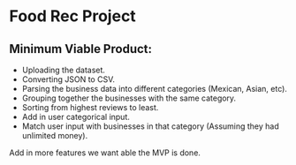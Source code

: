 # Food Rec Project

## Minimum Viable Product:  
 * Uploading the dataset.  
 * Converting JSON to CSV.  
 * Parsing the business data into different categories (Mexican, Asian, etc).  
 * Grouping together the businesses with the same category.
 * Sorting from highest reviews to least.
 * Add in user categorical input.
 * Match user input with businesses in that category (Assuming they had unlimited money).  
  
Add in more features we want able the MVP is done.
  

